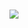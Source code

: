 <h1 align="center>
  <a href="https://git.io/typing-svg">
    <img src="https://readme-typing-svg.demolab.com/?font=Poppins&pause=1000&color=E1E1E1&center=true&vCenter=true&repeat=false&random=false&width=435&lines=Hello+There+!+I'm+Marcel+Barreto"/>
  </a>
</h1>

